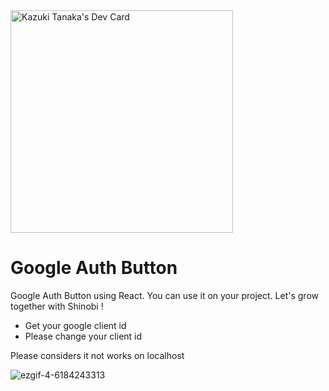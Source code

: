 <div align="left">
<a href="https://app.daily.dev/kazukitanaka78"><img src="https://api.daily.dev/devcards/v2/PHSwSXz5nU7o2tQfxoObs.png?r=l8b&type=default" width="356" alt="Kazuki Tanaka's Dev Card"/></a>
</div>
</div>

# Google Auth Button
Google Auth Button using React. You can use it on your project. Let's grow together with Shinobi !

- Get your google client id
- Please change your client id

Please considers it not works on localhost 

![ezgif-4-6184243313](https://github.com/shinobi8894/google-auth/assets/56811611/98f21a97-8e6a-47ac-bd82-0b3ae7756faa)
